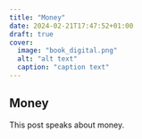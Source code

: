 ```yaml
---
title: "Money"
date: 2024-02-21T17:47:52+01:00
draft: true
cover:
  image: "book_digital.png"
  alt: "alt text"
  caption: "caption text"
---
```

## Money

This post speaks about money.
